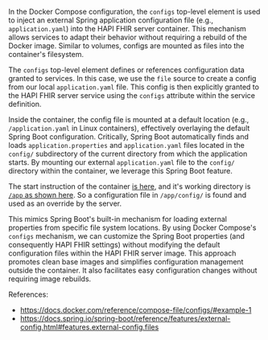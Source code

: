 In the Docker Compose configuration, the `configs` top-level element is used to inject an external Spring application configuration file (e.g., `application.yaml`) into the HAPI FHIR server container. This mechanism allows services to adapt their behavior without requiring a rebuild of the Docker image.  Similar to volumes, configs are mounted as files into the container's filesystem.

The `configs` top-level element defines or references configuration data granted to services.  In this case, we use the `file` source to create a config from our local `application.yaml` file.  This config is then explicitly granted to the HAPI FHIR server service using the `configs` attribute within the service definition.

Inside the container, the config file is mounted at a default location (e.g., `/application.yaml` in Linux containers), effectively overlaying the default Spring Boot configuration.  Critically, Spring Boot automatically finds and loads `application.properties` and `application.yaml` files located in the `config/` subdirectory of the current directory from which the application starts. By mounting our external `application.yaml` file to the `config/` directory within the container, we leverage this Spring Boot feature.

The start instruction of the container [is here](https://github.com/hapifhir/hapi-fhir-jpaserver-starter/blob/d6359e1561cf49d928c203e2a8ab716f74d3601b/Dockerfile#L50), and it's working directory is [`/app` as shown here](https://github.com/hapifhir/hapi-fhir-jpaserver-starter/blob/d6359e1561cf49d928c203e2a8ab716f74d3601b/Dockerfile#L45). So a configuration file in `/app/config/` is found and used as an override by the server. 

This mimics Spring Boot's built-in mechanism for loading external properties from specific file system locations. By using Docker Compose's `configs` mechanism, we can customize the Spring Boot properties (and consequently HAPI FHIR settings) without modifying the default configuration files within the HAPI FHIR server image.  This approach promotes clean base images and simplifies configuration management outside the container.  It also facilitates easy configuration changes without requiring image rebuilds.

References:
* https://docs.docker.com/reference/compose-file/configs/#example-1
* https://docs.spring.io/spring-boot/reference/features/external-config.html#features.external-config.files